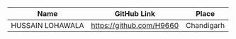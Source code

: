 | Name               | GitHub Link                     | Place
| ------------------ | ------------------------------- |-------------
| HUSSAIN LOHAWALA   | https://github.com/H9660        | Chandigarh
